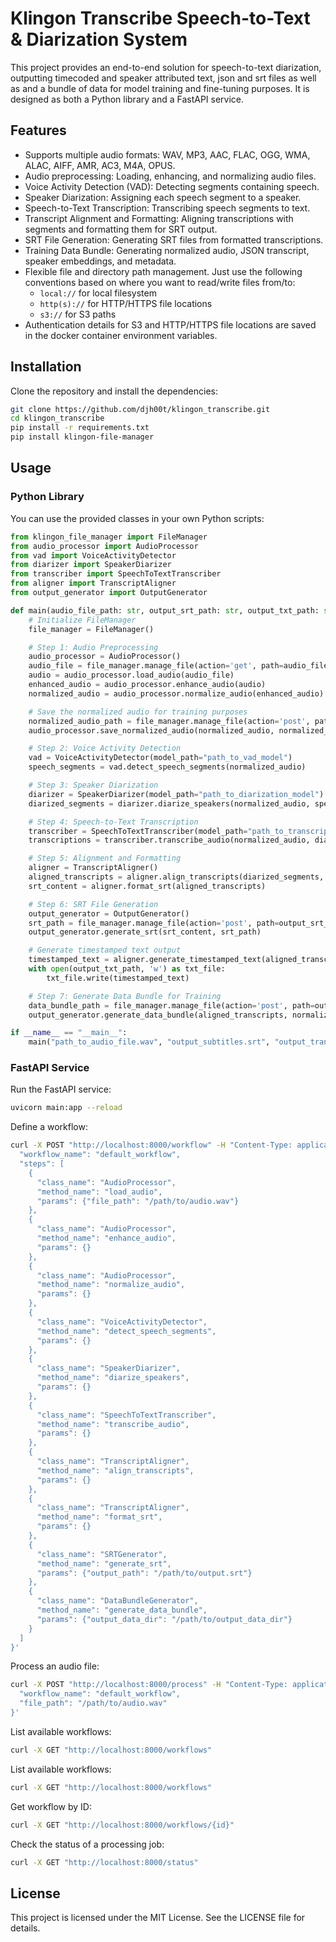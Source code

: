 # Klingon Transcribe Speech-to-Text & Diarization System

This project provides an end-to-end solution for speech-to-text diarization,
outputting timecoded and speaker attributed text, json and srt files as well as
and a bundle of data for model training and fine-tuning purposes. It is
designed as both a Python library and a FastAPI service.

## Features

- Supports multiple audio formats: WAV, MP3, AAC, FLAC, OGG, WMA, ALAC, AIFF, AMR, AC3, M4A, OPUS.
- Audio preprocessing: Loading, enhancing, and normalizing audio files. 
- Voice Activity Detection (VAD): Detecting segments containing speech.
- Speaker Diarization: Assigning each speech segment to a speaker.
- Speech-to-Text Transcription: Transcribing speech segments to text.
- Transcript Alignment and Formatting: Aligning transcriptions with segments and formatting them for SRT output.
- SRT File Generation: Generating SRT files from formatted transcriptions.
- Training Data Bundle: Generating normalized audio, JSON transcript, speaker
  embeddings, and metadata.
- Flexible file and directory path management. Just use the following
  conventions based on where you want to read/write files from/to:
    - `local://` for local filesystem
    - `http(s)://` for HTTP/HTTPS file locations
    - `s3://` for S3 paths
- Authentication details for S3 and HTTP/HTTPS file locations are saved in the
  docker container environment variables.

## Installation

Clone the repository and install the dependencies:

```bash
git clone https://github.com/djh00t/klingon_transcribe.git
cd klingon_transcribe
pip install -r requirements.txt
pip install klingon-file-manager
```

## Usage

### Python Library

You can use the provided classes in your own Python scripts:

```python
from klingon_file_manager import FileManager
from audio_processor import AudioProcessor
from vad import VoiceActivityDetector
from diarizer import SpeakerDiarizer
from transcriber import SpeechToTextTranscriber
from aligner import TranscriptAligner
from output_generator import OutputGenerator

def main(audio_file_path: str, output_srt_path: str, output_txt_path: str, output_data_dir: str):
    # Initialize FileManager
    file_manager = FileManager()

    # Step 1: Audio Preprocessing
    audio_processor = AudioProcessor()
    audio_file = file_manager.manage_file(action='get', path=audio_file_path)['content']
    audio = audio_processor.load_audio(audio_file)
    enhanced_audio = audio_processor.enhance_audio(audio)
    normalized_audio = audio_processor.normalize_audio(enhanced_audio)

    # Save the normalized audio for training purposes
    normalized_audio_path = file_manager.manage_file(action='post', path=output_data_dir, content=normalized_audio)['path']
    audio_processor.save_normalized_audio(normalized_audio, normalized_audio_path)

    # Step 2: Voice Activity Detection
    vad = VoiceActivityDetector(model_path="path_to_vad_model")
    speech_segments = vad.detect_speech_segments(normalized_audio)

    # Step 3: Speaker Diarization
    diarizer = SpeakerDiarizer(model_path="path_to_diarization_model")
    diarized_segments = diarizer.diarize_speakers(normalized_audio, speech_segments)

    # Step 4: Speech-to-Text Transcription
    transcriber = SpeechToTextTranscriber(model_path="path_to_transcription_model")
    transcriptions = transcriber.transcribe_audio(normalized_audio, diarized_segments)

    # Step 5: Alignment and Formatting
    aligner = TranscriptAligner()
    aligned_transcripts = aligner.align_transcripts(diarized_segments, transcriptions)
    srt_content = aligner.format_srt(aligned_transcripts)

    # Step 6: SRT File Generation
    output_generator = OutputGenerator()
    srt_path = file_manager.manage_file(action='post', path=output_srt_path, content=srt_content)['path']
    output_generator.generate_srt(srt_content, srt_path)

    # Generate timestamped text output
    timestamped_text = aligner.generate_timestamped_text(aligned_transcripts)
    with open(output_txt_path, 'w') as txt_file:
        txt_file.write(timestamped_text)

    # Step 7: Generate Data Bundle for Training
    data_bundle_path = file_manager.manage_file(action='post', path=output_data_dir, content=aligned_transcripts)['path']
    output_generator.generate_data_bundle(aligned_transcripts, normalized_audio, data_bundle_path)

if __name__ == "__main__":
    main("path_to_audio_file.wav", "output_subtitles.srt", "output_transcript.txt", "output_data_dir")
```

### FastAPI Service

Run the FastAPI service:

```bash
uvicorn main:app --reload
```

Define a workflow:

```bash
curl -X POST "http://localhost:8000/workflow" -H "Content-Type: application/json" -d '{
  "workflow_name": "default_workflow",
  "steps": [
    {
      "class_name": "AudioProcessor",
      "method_name": "load_audio",
      "params": {"file_path": "/path/to/audio.wav"}
    },
    {
      "class_name": "AudioProcessor",
      "method_name": "enhance_audio",
      "params": {}
    },
    {
      "class_name": "AudioProcessor",
      "method_name": "normalize_audio",
      "params": {}
    },
    {
      "class_name": "VoiceActivityDetector",
      "method_name": "detect_speech_segments",
      "params": {}
    },
    {
      "class_name": "SpeakerDiarizer",
      "method_name": "diarize_speakers",
      "params": {}
    },
    {
      "class_name": "SpeechToTextTranscriber",
      "method_name": "transcribe_audio",
      "params": {}
    },
    {
      "class_name": "TranscriptAligner",
      "method_name": "align_transcripts",
      "params": {}
    },
    {
      "class_name": "TranscriptAligner",
      "method_name": "format_srt",
      "params": {}
    },
    {
      "class_name": "SRTGenerator",
      "method_name": "generate_srt",
      "params": {"output_path": "/path/to/output.srt"}
    },
    {
      "class_name": "DataBundleGenerator",
      "method_name": "generate_data_bundle",
      "params": {"output_data_dir": "/path/to/output_data_dir"}
    }
  ]
}'
```

Process an audio file:

```bash
curl -X POST "http://localhost:8000/process" -H "Content-Type: application/json" -d '{
  "workflow_name": "default_workflow",
  "file_path": "/path/to/audio.wav"
}'
```

List available workflows:

```bash
curl -X GET "http://localhost:8000/workflows"
```

List available workflows:

```bash
curl -X GET "http://localhost:8000/workflows"
```

Get workflow by ID:

```bash
curl -X GET "http://localhost:8000/workflows/{id}"
```

Check the status of a processing job:

```bash
curl -X GET "http://localhost:8000/status"
```

## License

This project is licensed under the MIT License. See the LICENSE file for details.
